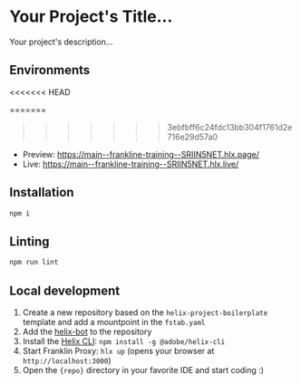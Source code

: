 # Your Project's Title...
Your project's description...

## Environments
<<<<<<< HEAD

=======
>>>>>>> 3ebfbff6c24fdc13bb304f1761d2e716e29d57a0
- Preview: https://main--frankline-training--SRIIN5NET.hlx.page/
- Live: https://main--frankline-training--SRIIN5NET.hlx.live/

## Installation

```sh
npm i
```

## Linting

```sh
npm run lint
```

## Local development

1. Create a new repository based on the `helix-project-boilerplate` template and add a mountpoint in the `fstab.yaml`
1. Add the [helix-bot](https://github.com/apps/helix-bot) to the repository
1. Install the [Helix CLI](https://github.com/adobe/helix-cli): `npm install -g @adobe/helix-cli`
1. Start Franklin Proxy: `hlx up` (opens your browser at `http://localhost:3000`)
1. Open the `{repo}` directory in your favorite IDE and start coding :)
